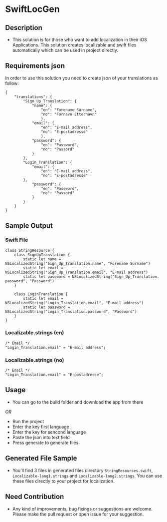 # SwiftLocGen

## Description

- This solution is for those who want to add localization in their iOS Applications. This solution creates localizable and swift files automatically which can be used in project directly.

## Requirements json
In order to use this solution you need to create json of your translations as follow:

```
{
    "translations": {
        "Sign_Up_Translation": {
            "name": {
                "en": "Forename Surname",
                "no": "Fornavn Etternavn"
                },
            "email": {
                "en": "E-mail address",
                "no": "E-postadresse"
                },
            "password": {
                "en": "Password",
                "no": "Passord"
            }
        },
        "Login_Translation": {
            "email": {
                "en": "E-mail address",
                "no": "E-postadresse"
        },
            "password": {
                "en": "Password",
                "no": "Passord"
            }
        }
    }
}
```

## Sample Output

### Swift File

```
class StringResource {
	class SignUpTranslation {
		static let name = NSLocalizedString("Sign_Up_Translation.name", "Forename Surname")
		static let email = NSLocalizedString("Sign_Up_Translation.email", "E-mail address") 
		static let password = NSLocalizedString("Sign_Up_Translation. password", "Password") 
	}

	class LoginTranslation {
		static let email = NSLocalizedString("Login_Translation.email", "E-mail address") 
		static let password = NSLocalizedString("Login_Translation.password", "Password") 
	}
}
```

### Localizable.strings (en)
```
/* Email */
"Login_Translation.email" = "E-mail address";

```

### Localizable.strings (no)
```
/* Email */
"Login_Translation.email" = "E-postadresse";

```


## Usage

- You can go to the build folder and download the app from there

*OR*

- Run the project
- Enter the key first language
- Enter the key for sencond language
- Paste the json into text field
- Press generate to generate files.

## Generated File Sample

- You'll find 3 files in generated files directory `StringResources.swift`, `Localizable-lang1.strings` and `Localizable-lang2.strings`. You can use these files directly to your project for localization.

## Need Contribution
- Any kind of improvements, bug fixings or suggestions are welcome. Please make the pull request or open issue for your suggestion.
